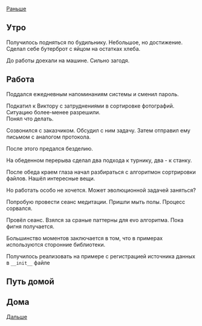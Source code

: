 [Раньше](2020.07.14.md)  
## Утро
Получилось подняться по будильнику. Небольшое, но достижение.  
Сделал себе бутерброт с яйцом на остатках хлеба.

До работы доехали на машине. Сильно загодя.
## Работа
Поддался ежедневным напоминаниям системы и сменил пароль.

Подкатил к Виктору с затруднениями в сортировке фотографий.  
Ситуацию более-менее разрешили.  
Понял что делать.

Созвонился с заказчиком. Обсудил с ним задачу. Затем отправил ему письмом с аналогом протокола.

После этого предался безделию.

На обеденном перерыва сделал два подхода к турнику, два - к станку.

После обеда краем глаза начал разбираться с алгоритмон сортрировки файлов. Нашёл интересные вещи.

Но работать особо не хочется. Может эволюционной задачей заняться?

Попробую провести сеанс медитации. Пришли мыть полы. Процесс сорвался.

Провёл сеанс. Взялся за сраные паттерны для evo алгоритма. Пока фигня получается.

Большинство моментов заключается в том, что в примерах используются сторонние библиотеки.

Получилось реализовать на примере с регистрацией источника данных в `__init__` файле
## Путь домой
## Дома
[Дальше](2020.07.16.md)